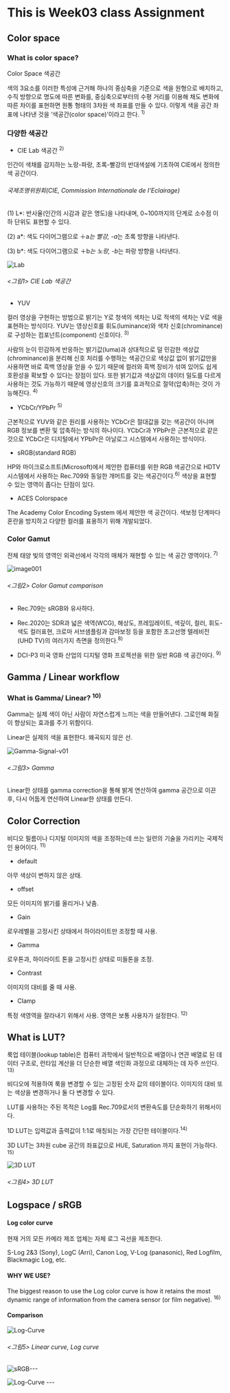 # This is Week03 class Assignment
## Color space
### What is color space?
Color Space 색공간

색의 3요소를 이러한 특성에 근거해 하나의 중심축을 기준으로 색을 원형으로 배치하고, 수직 방향으로 명도에 따른 변화를, 중심축으로부터의 수평 거리를 이용해 채도 변화에 따른 차이를 표현하면 원통 형태의 3차원 색 좌표를 만들 수 있다. 이렇게 색을 공간 좌표에 나타낸 것을 ‘색공간(color space)’이라고 한다.  <sup>1)</sup>

### 다양한 색공간 

- CIE Lab 색공간 <sup>2)</sup>

인간이 색채를 감지하는 노랑-파랑, 초록-빨강의 반대색설에 기초하여 CIE에서 정의한 색 공간이다.

###### 국제조명위원회(CIE, Commission Internationale de I'Eclairage)

(1) L*: 반사율(인간의 시감과 같은 명도)을 나타내며, 0~100까지의 단계로 소수점 이하 단위도 표현할 수 있다.

(2) a*: 색도 다이어그램으로 ＋a*는 빨강, -a*는 초록 방향을 나타낸다.

(3) b*: 색도 다이어그램으로 ＋b*는 노랑, -b*는 파랑 방향을 나타낸다.


![Lab](https://user-images.githubusercontent.com/70870803/94282167-77480600-ff8a-11ea-80a2-335958d600d2.jpg)

###### <그림1> CIE Lab 색공간

 - YUV 
 
컬러 영상을 구현하는 방법으로 밝기는 Y로 청색의 색차는 U로 적색의 색차는 V로 색을 표현하는 방식이다.
YUV는 영상신호를 휘도(luminance)와 색차 신호(chrominance)로 구성하는 컴포넌트(component) 신호이다. <sup>3)</sup>

사람의 눈이 민감하게 반응하는 밝기값(luma)과 상대적으로 덜 민감한 색상값(chrominance)을 분리해 신호 처리를 수행하는 색공간으로 색상값 없이 밝기값만을 사용하면 바로 흑백 영상을 얻을 수 있기 때문에 컬러와 흑백 장비가 섞여 있어도 쉽게 호환성을 확보할 수 있다는 장점이 있다.
또한 밝기값과 색상값의 데이터 밀도를 다르게 사용하는 것도 가능하기 때문에 영상신호의 크기를 효과적으로 절약(압축)하는 것이 가능해진다. <sup>4)</sup>

- YCbCr/YPbPr <sup>5)</sup>

근본적으로 YUV와 같은 원리를 사용하는 YCbCr은 절대값을 갖는 색공간이 아니며 RGB 정보를 변환 및 압축하는 방식의 하나이다.
YCbCr과 YPbPr은 근본적으로 같은 것으로 YCbCr은 디지털에서 YPbPr은 아날로그 시스템에서 사용하는 방식이다. 


- sRGB(standard RGB) 

HP와 마이크로소프트(Microsoft)에서 제안한 컴퓨터를 위한 RGB 색공간으로 HDTV 시스템에서 사용하는 Rec.709와 동일한 개머트를 갖는 색공간이다.<sup>6)</sup>
색상을 표현할 수 있는 영역이 좁다는 단점이 있다.

- ACES Colorspace

The Academy Color Encoding System 에서 제안한 색 공간이다. 색보정 단계마다 혼란을 방지하고 다양한 컬러를 표용하기 위해 개발되었다.

### Color Gamut

전체 태양 빛의 영역인 외곽선에서 각각의 매체가 재현할 수 있는 색 공간 영역이다. <sup>7)</sup>

![image001](https://user-images.githubusercontent.com/70870803/94286859-89c53e00-ff90-11ea-9aef-e7f0f03c4643.jpg)

###### <그림2> Color Gamut comparison

- Rec.709는 sRGB와 유사하다.

- Rec.2020는 SDR과 넓은 색역(WCG), 해상도, 프레임레이트, 색깊이, 컬러, 휘도-색도 컬러표현, 크로마 서브샘플링과 감마보정 등을 포함한 초고선명 텔레비전(UHD TV)의 여러가지 측면을 정의한다.<sup>8)</sup>

- DCI-P3 미국 영화 산업의 디지털 영화 프로젝션을 위한 일반 RGB 색 공간이다. <sup>9)</sup>

## Gamma / Linear workflow
### What is Gamma/ Linear?  <sup>10)</sup>

Gamma는 실제 색이 아닌 사람이 자연스럽게 느끼는 색을 만들어낸다. 그로인해 화질이 향상되는 효과를 주기 위함이다.

Linear은 실제의 색을 표현한다. 왜곡되지 않은 선.

![Gamma-Signal-v01](https://user-images.githubusercontent.com/70870803/94294389-b9794380-ff9a-11ea-82cc-25c57e2b089c.jpg)
###### <그림3> Gamma 
Linear한 상태를 gamma correction을 통해 밝게 연산하여 gamma 공간으로 이끈 후, 다시 어둡게 연산하여 Linear한 상태를 만든다.

## Color Correction
비디오 필름이나 디지털 이미지의 색을 조정하는데 쓰는 일련의 기술을 가리키는 국제적인 용어이다. <sup>11)</sup>

- default

아무 색상이 변하지 않은 상태.

- offset

모든 이미지의 밝기를 올리거나 낮춤.

- Gain

로우레벨을 고정시킨 상태에서 하이라이트만 조정할 때 사용.

- Gamma 

로우톤과, 하이라이트 톤을 고정시킨 상태로 미들톤을 조정.

- Contrast 

이미지의 대비를 줄 때 사용.

- Clamp

특정 색영역을 잘라내기 위해서 사용. 영역은 보통 사용자가 설정한다.  <sup>12)</sup>


## What is LUT?
 룩업 테이블(lookup table)은 컴퓨터 과학에서 일반적으로 배열이나 연관 배열로 된 데이터 구조로, 런타임 계산을 더 단순한 배열 색인화 과정으로 대체하는 데 자주 쓰인다. <sup>13)</sup>
 
 비디오에 적용하여 룩을 변경할 수 있는 고정된 숫자 값의 테이블이다. 이미지의 대비 또는 색상을 변경하거나 둘 다 변경할 수 있다.
 
 LUT를 사용하는 주된 목적은 Log를 Rec.709로서의 변환속도를 단순화하기 위해서이다. 
 
 1D LUT는 입력값과 출력값이 1:1로 매칭되는 가장 간단한 테이블이다.<sup>14)</sup>
 
 3D LUT는 3차원 cube 공간의 좌표값으로 HUE, Saturation 까지 표현이 가능하다. <sup>15)</sup>

![3D LUT](https://user-images.githubusercontent.com/70870803/94299603-d7e33d00-ffa2-11ea-8cd0-b993075e4b6d.JPG)

###### <그림4> 3D LUT

## Logspace / sRGB

#### Log color curve

현재 거의 모든 카메라 제조 업체는 자체 로그 곡선을 제조한다. 

S-Log 2&3 (Sony), LogC (Arri), Canon Log, V-Log (panasonic), Red Logfilm, Blackmagic Log, etc. 

#### WHY WE USE?

The biggest reason to use the Log color curve is how it retains the most dynamic range of information from the camera sensor (or film negative).  <sup>16)</sup>

#### Comparison
![Log-Curve](https://user-images.githubusercontent.com/70870803/94302753-afaa0d00-ffa7-11ea-8fa1-25c771858ac7.jpg)
###### <그림5> Linear curve, Log curve

![sRGB---](https://user-images.githubusercontent.com/70870803/94302763-b46ec100-ffa7-11ea-942a-25d288905f04.jpg)

![Log-Curve ---](https://user-images.githubusercontent.com/70870803/94302771-b769b180-ffa7-11ea-8b4f-9886f223f063.jpg)



